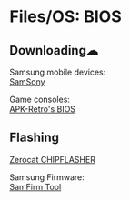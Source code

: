 # Files/OS: BIOS

## Downloading☁

Samsung mobile devices:  
[SamSony](https://samsony.net/en)

Game consoles:  
[APK-Retro's BIOS](https://apkretro.com/bios/)

## Flashing

[Zerocat CHIPFLASHER](http://www.zerocat.org/chipflasher.html)

Samsung Firmware:  
[SamFirm Tool](https://samfirmtool.com/)
